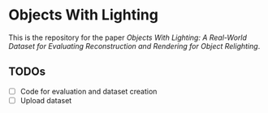 # Objects With Lighting

This is the repository for the paper _Objects With Lighting: A Real-World Dataset for Evaluating Reconstruction and Rendering for Object Relighting_.

## TODOs
- [ ] Code for evaluation and dataset creation
- [ ] Upload dataset
